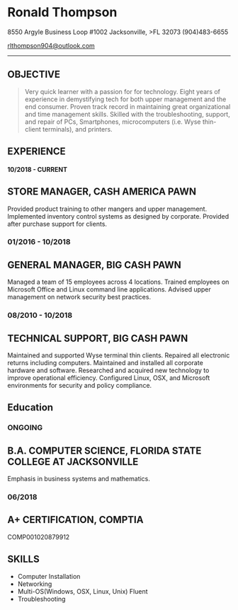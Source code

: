 # Ronald Thompson 
8550 Argyle Business Loop #1002 Jacksonville, >FL 32073 (904)483-6655

[rlthompson904@outlook.com](mailto:rlthompson904@outlook.com)

___
## OBJECTIVE

> Very quick learner with a passion for for technology. Eight years of experience in demystifying tech for both upper management and the end consumer. Proven track record in maintaining great organizational and time management skills. Skilled with the troubleshooting, support, and repair of PCs, Smartphones,  microcomputers (i.e. Wyse thin-client terminals), and printers.

## EXPERIENCE

#### **10/2018 - CURRENT**

## STORE MANAGER, CASH AMERICA PAWN

Provided product training to other mangers and upper management.
Implemented inventory control systems as designed by corporate.
Provided after purchase support for clients.


### **01/2016 - 10/2018**

## GENERAL MANAGER, BIG CASH PAWN

Managed a team of 15 employees across 4 locations.
Trained employees on Microsoft Office and Linux command line applications.
Advised upper management on network security best practices.

### **08/2010 - 10/2018**

## TECHNICAL SUPPORT, BIG CASH PAWN

Maintained and supported Wyse terminal thin clients.
Repaired all electronic returns including computers.
Maintained and installed all corporate hardware and software.
Researched and acquired new technology to improve operational efficiency. Configured Linux, OSX, and Microsoft environments for security and policy compliance.

## Education

### **ONGOING**

## B.A. COMPUTER SCIENCE, FLORIDA STATE COLLEGE AT JACKSONVILLE
Emphasis in business systems and mathematics.

### 06/2018

## A+ CERTIFICATION, COMPTIA
COMP001020879912

## SKILLS

- Computer Installation
- Networking
- Multi-OS(Windows, OSX, Linux, Unix) Fluent
- Troubleshooting


